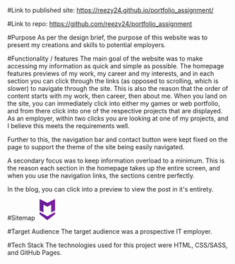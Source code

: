 #Link to published site:
https://reezy24.github.io/portfolio_assignment/

#Link to repo:
https://github.com/reezy24/portfolio_assignment

#Purpose
As per the design brief, the purpose of this website was to present my creations and skills to potential employers. 

#Functionality / features
The main goal of the website was to make accessing my information as quick and simple as possible. The homepage features previews of my work, my career and my interests, and in each section you can click through the links (as opposed to scrolling, which is slower) to navigate through the site. This is also the reason that the order of content starts with my work, then career, then about me. When you land on the site, you can immediately click into either my games or web portfolio, and from there click into one of the respective projects that are displayed. As an employer, within two clicks you are looking at one of my projects, and I believe this meets the requirements well. 

Further to this, the navigation bar and contact button were kept fixed on the page to support the theme of the site being easily navigated. 

A secondary focus was to keep information overload to a minimum. This is the reason each section in the homepage takes up the entire screen, and when you use the navigation links, the sections centre perfectly. 

In the blog, you can click into a preview to view the post in it's entirety. 

#Sitemap
![sitemap](https://github.com/adam-p/markdown-here/raw/master/src/common/images/icon48.png)

#Target Audience
The target audience was a prospective IT employer. 

#Tech Stack
The technologies used for this project were HTML, CSS/SASS, and GitHub Pages. 